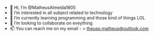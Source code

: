 - 👋 Hi, I’m @MatheusAlmeida1805
- 👀 I’m interested in all subject related to technology 
- 🌱 I’m currently learning programming and those kind of things LOL
- 💞️ I’m looking to collaborate on eveything
- 📫 You can reach me on my email - > theuso.matheus@outlook.com

<!---
MatheusAlmeida1805/MatheusAlmeida1805 is a ✨ special ✨ repository because its `README.md` (this file) appears on your GitHub profile.
You can click the Preview link to take a look at your changes.
--->
